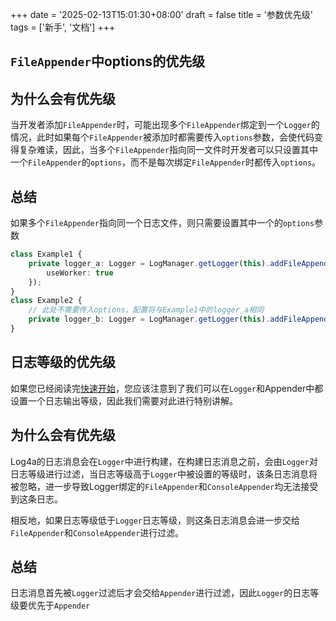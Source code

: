+++
date = '2025-02-13T15:01:30+08:00'
draft = false
title = '参数优先级'
tags = ['新手', '文档']
+++


## `FileAppender`中options的优先级

## 为什么会有优先级

当开发者添加`FileAppender`时，可能出现多个`FileAppender`绑定到一个`Logger`的情况，此时如果每个`FileAppender`被添加时都需要传入`options`参数，会使代码变得复杂难读，因此，当多个`FileAppender`指向同一文件时开发者可以只设置其中一个`FileAppender`的`options`，而不是每次绑定`FileAppender`时都传入`options`。

## 总结

如果多个`FileAppender`指向同一个日志文件，则只需要设置其中一个的`options`参数

```typescript
class Example1 {
    private logger_a: Logger = LogManager.getLogger(this).addFileAppender('/path/to_file.log', 'main',Level.INFO, {
        useWorker: true
    });
}
class Example2 {
    // 此处不需要传入options，配置将与Example1中的logger_a相同
    private logger_b: Logger = LogManager.getLogger(this).addFileAppender('/path/to_file.log', 'main',Level.INFO);
}
```

## 日志等级的优先级

如果您已经阅读完[快速开始](/guide/getting-started)，您应该注意到了我们可以在`Logger`和Appender中都设置一个日志输出等级，因此我们需要对此进行特别讲解。

## 为什么会有优先级

Log4a的日志消息会在`Logger`中进行构建，在构建日志消息之前，会由`Logger`对日志等级进行过滤，当日志等级高于`Logger`中被设置的等级时，该条日志消息将被忽略，进一步导致Logger绑定的`FileAppender`和`ConsoleAppender`均无法接受到这条日志。

相反地，如果日志等级低于`Logger`日志等级，则这条日志消息会进一步交给`FileAppender`和`ConsoleAppender`进行过滤。

## 总结

日志消息首先被`Logger`过滤后才会交给`Appender`进行过滤，因此`Logger`的日志等级要优先于`Appender`